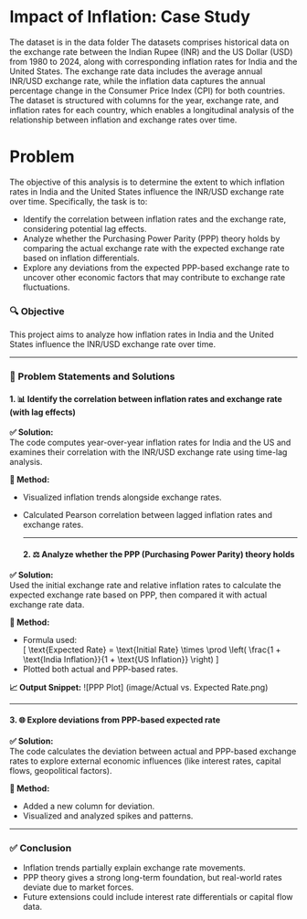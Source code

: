 # Impact of Inflation: Case Study
The dataset is in the data folder
The datasets comprises historical data on the exchange rate between the Indian Rupee (INR) and the US Dollar (USD) from 1980 to 2024, along with corresponding inflation rates for India and the United States. 
The exchange rate data includes the average annual INR/USD exchange rate, while the inflation data captures the annual percentage change in the Consumer Price Index (CPI) for both countries. 
The dataset is structured with columns for the year, exchange rate, and inflation rates for each country, which enables a longitudinal analysis of the relationship between inflation and exchange rates over time.

# Problem
The objective of this analysis is to determine the extent to which inflation rates in India and the United States influence the INR/USD exchange rate over time. 
Specifically, the task is to:
  * Identify the correlation between inflation rates and the exchange rate, considering potential lag effects.
  * Analyze whether the Purchasing Power Parity (PPP) theory holds by comparing the actual exchange rate with the expected exchange rate based on inflation differentials.
  * Explore any deviations from the expected PPP-based exchange rate to uncover other economic factors that may contribute to exchange rate fluctuations.

### 🔍 Objective
This project aims to analyze how inflation rates in India and the United States influence the INR/USD exchange rate over time.

---

### 🧩 Problem Statements and Solutions

#### 1. 📊 Identify the correlation between inflation rates and exchange rate (with lag effects)

**✅ Solution:**  
The code computes year-over-year inflation rates for India and the US and examines their correlation with the INR/USD exchange rate using time-lag analysis.

**📌 Method:**
- Visualized inflation trends alongside exchange rates.
- Calculated Pearson correlation between lagged inflation rates and exchange rates.

  ---

  #### 2. ⚖️ Analyze whether the PPP (Purchasing Power Parity) theory holds

**✅ Solution:**  
Used the initial exchange rate and relative inflation rates to calculate the expected exchange rate based on PPP, then compared it with actual exchange rate data.

**📌 Method:**
- Formula used:  
  \[
  \text{Expected Rate} = \text{Initial Rate} \times \prod \left( \frac{1 + \text{India Inflation}}{1 + \text{US Inflation}} \right)
  \]
- Plotted both actual and PPP-based rates.

**📈 Output Snippet:**
![PPP Plot] (image/Actual vs. Expected Rate.png)

---

#### 3. 🌐 Explore deviations from PPP-based expected rate

**✅ Solution:**  
The code calculates the deviation between actual and PPP-based exchange rates to explore external economic influences (like interest rates, capital flows, geopolitical factors).

**📌 Method:**
- Added a new column for deviation.
- Visualized and analyzed spikes and patterns.

---

### ✅ Conclusion

- Inflation trends partially explain exchange rate movements.
- PPP theory gives a strong long-term foundation, but real-world rates deviate due to market forces.
- Future extensions could include interest rate differentials or capital flow data.
